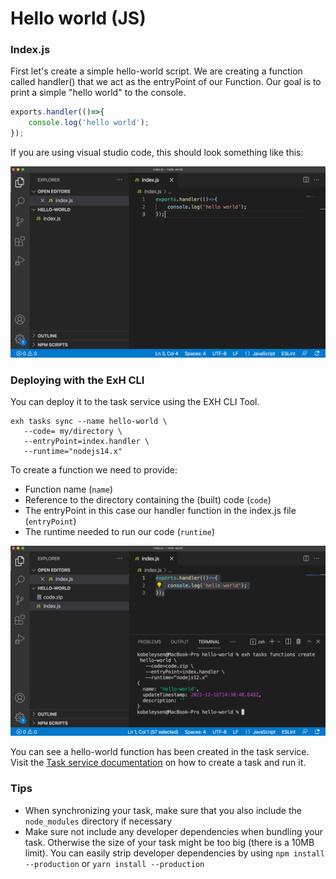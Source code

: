 # Hello world (JS)

### Index.js

First let's create a simple hello-world script. We are creating a function called handler() that we act as the entryPoint of our Function. Our goal is to print a simple "hello world" to the console.

```javascript
exports.handler(()=>{
    console.log('hello world');
});
```

If you are using visual studio code, this should look something like this:

![](../../.gitbook/assets/image.png)

### Deploying with the ExH CLI

You can deploy it to the task service using the EXH CLI Tool.

```
exh tasks sync --name hello-world \
   --code= my/directory \
   --entryPoint=index.handler \
   --runtime="nodejs14.x"
```

To create a function we need to provide:

* Function name (`name`)
* Reference to the directory containing the (built) code (`code`)
* The entryPoint in this case our handler function in the index.js file (`entryPoint`)
* The runtime needed to run our code (`runtime`)

![](<../../.gitbook/assets/Schermafbeelding 2021-12-16 om 15.30.57.png>)

You can see a hello-world function has been created in the task service. Visit the [Task service documentation](http://127.0.0.1:5000/o/-MkCjSW-Ht0-VBM7yuP9/s/-Mi5veV04lYlkS769Dcp/) on how to create a task and run it.

### Tips

* When synchronizing your task, make sure that you also include the `node_modules` directory if necessary
* Make sure not include any developer dependencies when bundling your task. Otherwise the size of your task might be too big (there is a 10MB limit). You can easily strip developer dependencies by using `npm install --production` or `yarn install --production`
